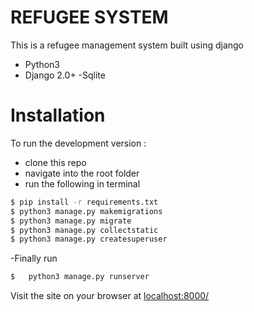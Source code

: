 # REFUGEE SYSTEM

This is a refugee management system built using django

  - Python3
  - Django 2.0+
  -Sqlite

# Installation
To run the development version :

  - clone this repo
  - navigate into the root folder
  - run the following in terminal
   ```sh
$ pip install -r requirements.txt
$ python3 manage.py makemigrations
$ python3 manage.py migrate
$ python3 manage.py collectstatic
$ python3 manage.py createsuperuser
```

-Finally run
```sh
$   python3 manage.py runserver
```
Visit the site on your browser at [localhost:8000/](http://localhost:8000/)
